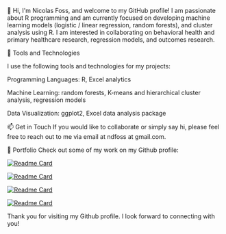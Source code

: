 👋 Hi, I'm Nicolas Foss, and welcome to my GitHub profile! I am passionate about R programming and am currently focused on developing machine learning models (logistic / linear regression, random forests), and cluster analysis using R. I am interested in collaborating on behavioral health and primary healthcare research, regression models, and outcomes research.

🧰 Tools and Technologies

I use the following tools and technologies for my projects:

Programming Languages: R, Excel analytics

Machine Learning: random forests, K-means and hierarchical cluster analysis, regression models

Data Visualization: ggplot2, Excel data analysis package

📫 Get in Touch
If you would like to collaborate or simply say hi, please feel free to reach out to me via email at ndfoss at gmail.com.

🎨 Portfolio
Check out some of my work on my Github profile: 

[![Readme Card](https://github-readme-stats.vercel.app/api/pin/?username=nicolasfoss&repo=resume_projects&theme=vision-friendly-dark)](https://github.com/nicolasfoss/resume_projects)

[![Readme Card](https://github-readme-stats.vercel.app/api/pin/?username=nicolasfoss&repo=overdose_deaths&theme=vision-friendly-dark)](https://github.com/nicolasfoss/overdose_deaths)

[![Readme Card](https://github-readme-stats.vercel.app/api/pin/?username=nicolasfoss&repo=vt_org&theme=vision-friendly-dark)](https://github.com/nicolasfoss/vt_org)

[![Readme Card](https://github-readme-stats.vercel.app/api/pin/?username=nicolasfoss&repo=church_attendance&theme=vision-friendly-dark)](https://github.com/nicolasfoss/church_attendance)

Thank you for visiting my Github profile. I look forward to connecting with you!

<!---
nicolasfoss/nicolasfoss is a ✨ special ✨ repository because its `README.md` (this file) appears on your GitHub profile.
You can click the Preview link to take a look at your changes.
--->
